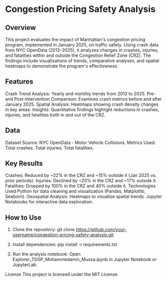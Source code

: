 # Congestion Pricing Safety Analysis
## Overview
This project evaluates the impact of Manhattan's congestion pricing program, implemented in January 2025, on traffic safety. Using crash data from NYC OpenData (2012–2025), 
it analyzes changes in crashes, injuries, and fatalities within and outside the Congestion Relief Zone (CRZ). The findings include visualizations of trends, comparative analyses,
and spatial heatmaps to demonstrate the program's effectiveness.

## Features
Crash Trend Analysis: Yearly and monthly trends from 2012 to 2025.
Pre- and Post-Intervention Comparison: Examines crash metrics before and after January 2025.
Spatial Analysis: Heatmaps showing crash density changes in key areas.
Insights: Quantitative findings highlight reductions in crashes, injuries, and fatalities both in and out of the CRZ.

## Data
Dataset Source: NYC OpenData - Motor Vehicle Collisions.
Metrics Used:
Total crashes.
Total injuries.
Total fatalities.

## Key Results
Crashes: Reduced by ~22% in the CRZ and ~15% outside it (Jan 2025 vs. prior periods).
Injuries: Declined by ~20% in the CRZ and ~17% outside it.
Fatalities: Dropped by 100% in the CRZ and 40% outside it.
Technologies Used
Python for data cleaning and visualization (Pandas, Matplotlib, Seaborn).
Geospatial Analysis: Heatmaps to visualize spatial trends.
Jupyter Notebooks for interactive data exploration.

## How to Use
1. Clone the repository:
git clone https://github.com/your-username/congestion-pricing-safety-analysis.git

2. Install dependencies:
pip install -r requirements.txt

3. Run the analysis notebook:
Open Explorer_TDSP_Mohammedamin_Mussa.ipynb in Jupyter Notebook or JupyterLab.

License
This project is licensed under the MIT License.
